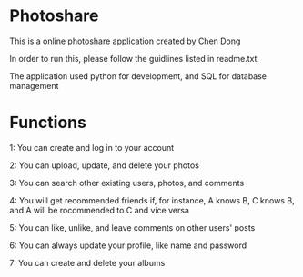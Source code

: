 # Photoshare
This is a online photoshare application created by Chen Dong

In order to run this, please follow the guidlines listed in readme.txt

The application used python for development, and SQL for database management

# Functions
1: You can create and log in to your account

2: You can upload, update, and delete your photos

3: You can search other existing users, photos, and comments

4: You will get recommended friends if, for instance, A knows B, C knows B, and A will be rocommended to C and vice versa

5: You can like, unlike, and leave comments on other users' posts

6: You can always update your profile, like name and password

7: You can create and delete your albums
